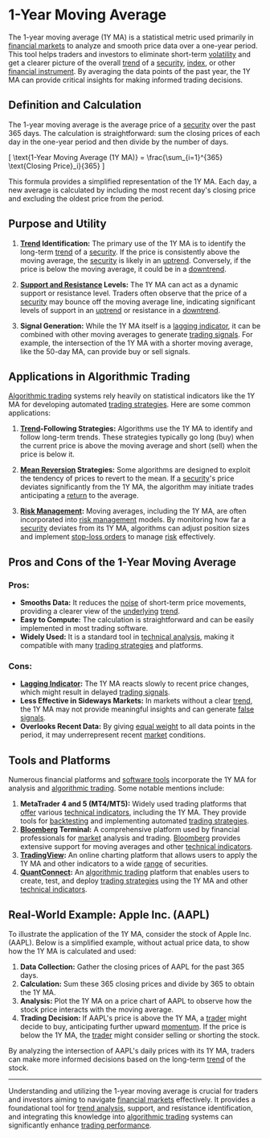 # 1-Year Moving Average

The 1-year moving average (1Y MA) is a statistical metric used primarily in [financial markets](../f/financial_market.md) to analyze and smooth price data over a one-year period. This tool helps traders and investors to eliminate short-term [volatility](../v/volatility.md) and get a clearer picture of the overall [trend](../t/trend.md) of a [security](../s/security.md), [index](../i/index.md), or other [financial instrument](../f/financial_instrument.md). By averaging the data points of the past year, the 1Y MA can provide critical insights for making informed trading decisions.

## Definition and Calculation

The 1-year moving average is the average price of a [security](../s/security.md) over the past 365 days. The calculation is straightforward: sum the closing prices of each day in the one-year period and then divide by the number of days.

\[
\text{1-Year Moving Average (1Y MA)} = \frac{\sum_{i=1}^{365} \text{Closing Price}_i}{365}
\]

This formula provides a simplified representation of the 1Y MA. Each day, a new average is calculated by including the most recent day's closing price and excluding the oldest price from the period.

## Purpose and Utility

1. **[Trend](../t/trend.md) Identification:** The primary use of the 1Y MA is to identify the long-term [trend](../t/trend.md) of a [security](../s/security.md). If the price is consistently above the moving average, the [security](../s/security.md) is likely in an [uptrend](../u/uptrend.md). Conversely, if the price is below the moving average, it could be in a [downtrend](../d/downtrend.md).

2. **[Support and Resistance](../s/support_and_resistance.md) Levels:** The 1Y MA can act as a dynamic support or resistance level. Traders often observe that the price of a [security](../s/security.md) may bounce off the moving average line, indicating significant levels of support in an [uptrend](../u/uptrend.md) or resistance in a [downtrend](../d/downtrend.md).

3. **Signal Generation:** While the 1Y MA itself is a [lagging indicator](../l/lagging_indicator.md), it can be combined with other moving averages to generate [trading signals](../t/trading_signals.md). For example, the intersection of the 1Y MA with a shorter moving average, like the 50-day MA, can provide buy or sell signals.

## Applications in Algorithmic Trading

[Algorithmic trading](../a/algorithmic_trading.md) systems rely heavily on statistical indicators like the 1Y MA for developing automated [trading strategies](../t/trading_strategies.md). Here are some common applications:

1. **[Trend](../t/trend.md)-Following Strategies:** Algorithms use the 1Y MA to identify and follow long-term trends. These strategies typically go long (buy) when the current price is above the moving average and short (sell) when the price is below it.

2. **[Mean Reversion](../m/mean_reversion.md) Strategies:** Some algorithms are designed to exploit the tendency of prices to revert to the mean. If a [security](../s/security.md)'s price deviates significantly from the 1Y MA, the algorithm may initiate trades anticipating a [return](../r/return.md) to the average.

3. **[Risk Management](../r/risk_management.md):** Moving averages, including the 1Y MA, are often incorporated into [risk management](../r/risk_management.md) models. By monitoring how far a [security](../s/security.md) deviates from its 1Y MA, algorithms can adjust position sizes and implement [stop-loss orders](../s/stop-loss_orders.md) to manage [risk](../r/risk.md) effectively.

## Pros and Cons of the 1-Year Moving Average

### Pros:
- **Smooths Data:** It reduces the [noise](../n/noise.md) of short-term price movements, providing a clearer view of the [underlying](../u/underlying.md) [trend](../t/trend.md).
- **Easy to Compute:** The calculation is straightforward and can be easily implemented in most trading software.
- **Widely Used:** It is a standard tool in [technical analysis](../t/technical_analysis.md), making it compatible with many [trading strategies](../t/trading_strategies.md) and platforms.

### Cons:
- **[Lagging Indicator](../l/lagging_indicator.md):** The 1Y MA reacts slowly to recent price changes, which might result in delayed [trading signals](../t/trading_signals.md).
- **Less Effective in Sideways Markets:** In markets without a clear [trend](../t/trend.md), the 1Y MA may not provide meaningful insights and can generate [false signals](../f/false_signals_in_trading.md).
- **Overlooks Recent Data:** By giving [equal weight](../e/equal_weight.md) to all data points in the period, it may underrepresent recent [market](../m/market.md) conditions.

## Tools and Platforms

Numerous financial platforms and [software tools](../s/software_tools_for_trading.md) incorporate the 1Y MA for analysis and [algorithmic trading](../a/algorithmic_trading.md). Some notable mentions include:

1. **MetaTrader 4 and 5 (MT4/MT5):** Widely used trading platforms that [offer](../o/offer.md) various [technical indicators](../t/technical_indicators.md), including the 1Y MA. They provide tools for [backtesting](../b/backtesting.md) and implementing automated [trading strategies](../t/trading_strategies.md).
2. **[Bloomberg](../b/bloomberg.md) Terminal:** A comprehensive platform used by financial professionals for [market](../m/market.md) analysis and trading. [Bloomberg](../b/bloomberg.md) provides extensive support for moving averages and other [technical indicators](../t/technical_indicators.md).
3. **[TradingView](../t/tradingview.md):** An online charting platform that allows users to apply the 1Y MA and other indicators to a wide [range](../r/range.md) of securities.
4. **[QuantConnect](../q/quantconnect.md):** An [algorithmic trading](../a/algorithmic_trading.md) platform that enables users to create, test, and deploy [trading strategies](../t/trading_strategies.md) using the 1Y MA and other [technical indicators](../t/technical_indicators.md).

## Real-World Example: Apple Inc. (AAPL)

To illustrate the application of the 1Y MA, consider the stock of Apple Inc. (AAPL). Below is a simplified example, without actual price data, to show how the 1Y MA is calculated and used:

1. **Data Collection:** Gather the closing prices of AAPL for the past 365 days.
2. **Calculation:** Sum these 365 closing prices and divide by 365 to obtain the 1Y MA.
3. **Analysis:** Plot the 1Y MA on a price chart of AAPL to observe how the stock price interacts with the moving average.
4. **Trading Decision:** If AAPL's price is above the 1Y MA, a [trader](../t/trader.md) might decide to buy, anticipating further upward [momentum](../m/momentum.md). If the price is below the 1Y MA, the [trader](../t/trader.md) might consider selling or shorting the stock.

By analyzing the intersection of AAPL's daily prices with its 1Y MA, traders can make more informed decisions based on the long-term [trend](../t/trend.md) of the stock.

---

Understanding and utilizing the 1-year moving average is crucial for traders and investors aiming to navigate [financial markets](../f/financial_market.md) effectively. It provides a foundational tool for [trend analysis](../t/trend_analysis.md), support, and resistance identification, and integrating this knowledge into [algorithmic trading](../a/algorithmic_trading.md) systems can significantly enhance [trading performance](../t/trading_performance.md).